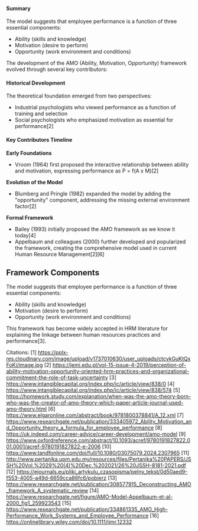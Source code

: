#### Summary

The model suggests that employee performance is a function of three essential components:
- Ability (skills and knowledge)
- Motivation (desire to perform)
- Opportunity (work environment and conditions)

The development of the AMO (Ability, Motivation, Opportunity) framework evolved through several key contributors:

#### Historical Development

The theoretical foundation emerged from two perspectives:
- Industrial psychologists who viewed performance as a function of training and selection
- Social psychologists who emphasized motivation as essential for performance[2]

#### Key Contributors Timeline

**Early Foundations**
- Vroom (1964) first proposed the interactive relationship between ability and motivation, expressing performance as P = f(A x M)[2]

**Evolution of the Model**
- Blumberg and Pringle (1982) expanded the model by adding the "opportunity" component, addressing the missing external environment factor[2]

**Formal Framework**
- Bailey (1993) initially proposed the AMO framework as we know it today[4]
- Appelbaum and colleagues (2000) further developed and popularized the framework, creating the comprehensive model used in current Human Resource Management[2][6]

## Framework Components

The model suggests that employee performance is a function of three essential components:
- Ability (skills and knowledge)
- Motivation (desire to perform)
- Opportunity (work environment and conditions)

This framework has become widely accepted in HRM literature for explaining the linkage between human resources practices and performance[3].

Citations:
[1] https://pplx-res.cloudinary.com/image/upload/v1737010630/user_uploads/ctcykGuKtQxFoKi/image.jpg
[2] https://jemi.edu.pl/vol-15-issue-4-2019/perception-of-ability-motivation-opportunity-oriented-hrm-practices-and-organizational-commitment-the-role-of-task-uncertainty
[3] https://www.intangiblecapital.org/index.php/ic/article/view/838/0
[4] https://www.intangiblecapital.org/index.php/ic/article/view/838/574
[5] https://homework.study.com/explanation/when-was-the-amo-theory-born-who-was-the-creator-of-amo-theory-which-paper-article-journal-used-amo-theory.html
[6] https://www.elgaronline.com/abstract/book/9781800378841/A_12.xml
[7] https://www.researchgate.net/publication/333405972_Ability_Motivation_and_Opportunity_theory_a_formula_for_employee_performance
[8] https://uk.indeed.com/career-advice/career-development/amo-model
[9] https://www.oxfordreference.com/abstract/10.1093/acref/9780191827822.001.0001/acref-9780191827822-e-2006
[10] https://www.tandfonline.com/doi/full/10.1080/03075079.2024.2307965
[11] http://www.pertanika.upm.edu.my/resources/files/Pertanika%20PAPERS/JSSH%20Vol.%2029%20(4)%20Dec.%202021/26%20JSSH-8181-2021.pdf
[12] https://ejournals.eu/pliki_artykulu_czasopisma/pelny_tekst/0d50aed9-f553-4005-a49d-6659cca86fc6/pobierz
[13] https://www.researchgate.net/publication/308577915_Deconstructing_AMO_framework_A_systematic_review
[14] https://www.researchgate.net/figure/AMO-Model-Appelbaum-et-al-2000_fig1_259923543
[15] https://www.researchgate.net/publication/334861335_AMO_High-Performance_Work_Systems_and_Employee_Performance
[16] https://onlinelibrary.wiley.com/doi/10.1111/ijmr.12332